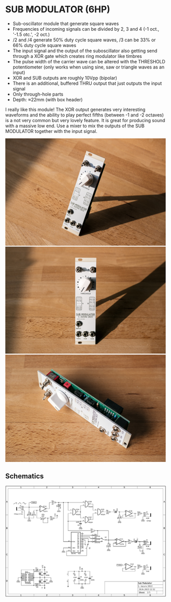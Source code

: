# SUB MODULATOR (6HP)

* Sub-oscillator module that generate square waves
* Frequencies of incoming signals can be divided by 2, 3 and 4 (-1 oct., '-1.5 otc.', -2 oct.)
* /2 and /4 generate 50% duty cycle square waves, /3 can be 33% or 66% duty cycle square waves
* The input signal and the output of the suboscillator also getting send through a XOR gate which creates ring modulator like timbres
* The pulse width of the carrier wave can be altered with the THRESHOLD potentiometer (only works when using sine, saw or triangle waves as an input)
* XOR and SUB outputs are roughly 10Vpp (bipolar)
* There is an additional, buffered THRU output that just outputs the input signal
* Only through-hole parts
* Depth: ≈22mm (with box header)

I really like this module! The XOR output generates very interesting waveforms and the ability to play perfect fifths (between -1 and -2 octaves) is a not very common but very lovely feature. It is great for producing sound with a massive low end. Use a mixer to mix the outputs of the SUB MODULATOR together with the input signal.

![SUBMOD](https://raw.githubusercontent.com/diysynth/EURORACK-MODULES/main/SUB%20MODULATOR%20(6HP)/submod1.jpg)
![SUBMOD](https://raw.githubusercontent.com/diysynth/EURORACK-MODULES/main/SUB%20MODULATOR%20(6HP)/submod2.jpg)
![SUBMOD](https://raw.githubusercontent.com/diysynth/EURORACK-MODULES/main/SUB%20MODULATOR%20(6HP)/submod3.jpg)

## Schematics

![Schematics](https://github.com/diysynth/EURORACK-MODULES/blob/main/SUB%20MODULATOR%20(6HP)/SubMod_Schematics.png)
